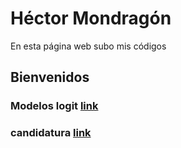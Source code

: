 # Héctor Mondragón
En esta página web subo mis códigos

## Bienvenidos

### Modelos logit [link](prueba)
### candidatura [link](neww)
